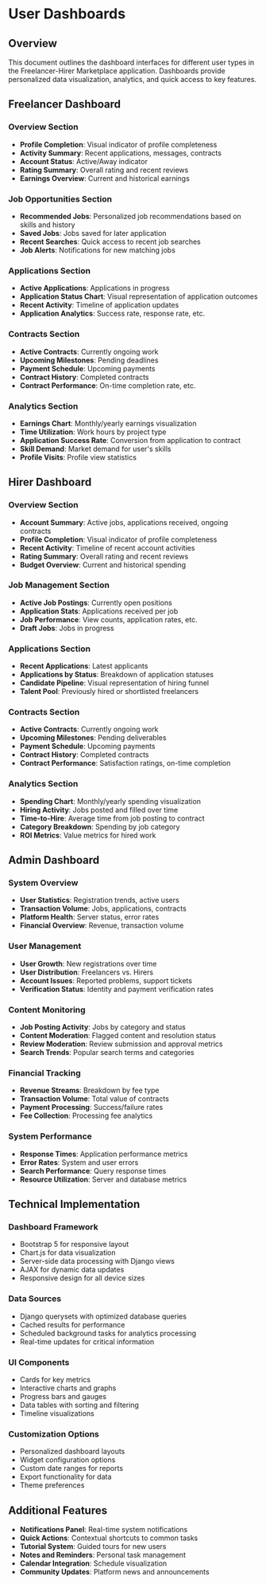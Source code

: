 # User Dashboards

## Overview
This document outlines the dashboard interfaces for different user types in the Freelancer-Hirer Marketplace application. Dashboards provide personalized data visualization, analytics, and quick access to key features.

## Freelancer Dashboard

### Overview Section
- **Profile Completion**: Visual indicator of profile completeness
- **Activity Summary**: Recent applications, messages, contracts
- **Account Status**: Active/Away indicator
- **Rating Summary**: Overall rating and recent reviews
- **Earnings Overview**: Current and historical earnings

### Job Opportunities Section
- **Recommended Jobs**: Personalized job recommendations based on skills and history
- **Saved Jobs**: Jobs saved for later application
- **Recent Searches**: Quick access to recent job searches
- **Job Alerts**: Notifications for new matching jobs

### Applications Section
- **Active Applications**: Applications in progress
- **Application Status Chart**: Visual representation of application outcomes
- **Recent Activity**: Timeline of application updates
- **Application Analytics**: Success rate, response rate, etc.

### Contracts Section
- **Active Contracts**: Currently ongoing work
- **Upcoming Milestones**: Pending deadlines
- **Payment Schedule**: Upcoming payments
- **Contract History**: Completed contracts
- **Contract Performance**: On-time completion rate, etc.

### Analytics Section
- **Earnings Chart**: Monthly/yearly earnings visualization
- **Time Utilization**: Work hours by project type
- **Application Success Rate**: Conversion from application to contract
- **Skill Demand**: Market demand for user's skills
- **Profile Visits**: Profile view statistics

## Hirer Dashboard

### Overview Section
- **Account Summary**: Active jobs, applications received, ongoing contracts
- **Profile Completion**: Visual indicator of profile completeness
- **Recent Activity**: Timeline of recent account activities
- **Rating Summary**: Overall rating and recent reviews
- **Budget Overview**: Current and historical spending

### Job Management Section
- **Active Job Postings**: Currently open positions
- **Application Stats**: Applications received per job
- **Job Performance**: View counts, application rates, etc.
- **Draft Jobs**: Jobs in progress

### Applications Section
- **Recent Applications**: Latest applicants
- **Applications by Status**: Breakdown of application statuses
- **Candidate Pipeline**: Visual representation of hiring funnel
- **Talent Pool**: Previously hired or shortlisted freelancers

### Contracts Section
- **Active Contracts**: Currently ongoing work
- **Upcoming Milestones**: Pending deliverables
- **Payment Schedule**: Upcoming payments
- **Contract History**: Completed contracts
- **Contract Performance**: Satisfaction ratings, on-time completion

### Analytics Section
- **Spending Chart**: Monthly/yearly spending visualization
- **Hiring Activity**: Jobs posted and filled over time
- **Time-to-Hire**: Average time from job posting to contract
- **Category Breakdown**: Spending by job category
- **ROI Metrics**: Value metrics for hired work

## Admin Dashboard

### System Overview
- **User Statistics**: Registration trends, active users
- **Transaction Volume**: Jobs, applications, contracts
- **Platform Health**: Server status, error rates
- **Financial Overview**: Revenue, transaction volume

### User Management
- **User Growth**: New registrations over time
- **User Distribution**: Freelancers vs. Hirers
- **Account Issues**: Reported problems, support tickets
- **Verification Status**: Identity and payment verification rates

### Content Monitoring
- **Job Posting Activity**: Jobs by category and status
- **Content Moderation**: Flagged content and resolution status
- **Review Moderation**: Review submission and approval metrics
- **Search Trends**: Popular search terms and categories

### Financial Tracking
- **Revenue Streams**: Breakdown by fee type
- **Transaction Volume**: Total value of contracts
- **Payment Processing**: Success/failure rates
- **Fee Collection**: Processing fee analytics

### System Performance
- **Response Times**: Application performance metrics
- **Error Rates**: System and user errors
- **Search Performance**: Query response times
- **Resource Utilization**: Server and database metrics

## Technical Implementation

### Dashboard Framework
- Bootstrap 5 for responsive layout
- Chart.js for data visualization
- Server-side data processing with Django views
- AJAX for dynamic data updates
- Responsive design for all device sizes

### Data Sources
- Django querysets with optimized database queries
- Cached results for performance
- Scheduled background tasks for analytics processing
- Real-time updates for critical information

### UI Components
- Cards for key metrics
- Interactive charts and graphs
- Progress bars and gauges
- Data tables with sorting and filtering
- Timeline visualizations

### Customization Options
- Personalized dashboard layouts
- Widget configuration options
- Custom date ranges for reports
- Export functionality for data
- Theme preferences

## Additional Features

- **Notifications Panel**: Real-time system notifications
- **Quick Actions**: Contextual shortcuts to common tasks
- **Tutorial System**: Guided tours for new users
- **Notes and Reminders**: Personal task management
- **Calendar Integration**: Schedule visualization
- **Community Updates**: Platform news and announcements 